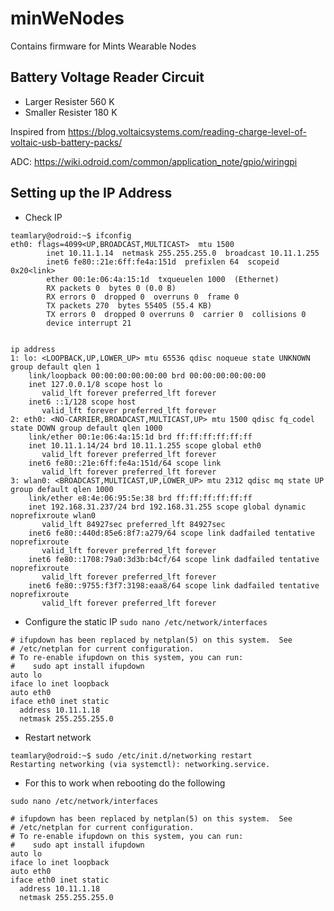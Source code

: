 # minWeNodes
Contains firmware for Mints Wearable Nodes

## Battery Voltage Reader Circuit 

- Larger Resister 560 K 
- Smaller Resister 180 K 

Inspired from https://blog.voltaicsystems.com/reading-charge-level-of-voltaic-usb-battery-packs/

ADC: https://wiki.odroid.com/common/application_note/gpio/wiringpi

## Setting up the IP Address
- Check IP 
```
teamlary@odroid:~$ ifconfig
eth0: flags=4099<UP,BROADCAST,MULTICAST>  mtu 1500
        inet 10.11.1.14  netmask 255.255.255.0  broadcast 10.11.1.255
        inet6 fe80::21e:6ff:fe4a:151d  prefixlen 64  scopeid 0x20<link>
        ether 00:1e:06:4a:15:1d  txqueuelen 1000  (Ethernet)
        RX packets 0  bytes 0 (0.0 B)
        RX errors 0  dropped 0  overruns 0  frame 0
        TX packets 270  bytes 55405 (55.4 KB)
        TX errors 0  dropped 0 overruns 0  carrier 0  collisions 0
        device interrupt 21  
   
```
```
ip address
1: lo: <LOOPBACK,UP,LOWER_UP> mtu 65536 qdisc noqueue state UNKNOWN group default qlen 1
    link/loopback 00:00:00:00:00:00 brd 00:00:00:00:00:00
    inet 127.0.0.1/8 scope host lo
       valid_lft forever preferred_lft forever
    inet6 ::1/128 scope host 
       valid_lft forever preferred_lft forever
2: eth0: <NO-CARRIER,BROADCAST,MULTICAST,UP> mtu 1500 qdisc fq_codel state DOWN group default qlen 1000
    link/ether 00:1e:06:4a:15:1d brd ff:ff:ff:ff:ff:ff
    inet 10.11.1.14/24 brd 10.11.1.255 scope global eth0
       valid_lft forever preferred_lft forever
    inet6 fe80::21e:6ff:fe4a:151d/64 scope link 
       valid_lft forever preferred_lft forever
3: wlan0: <BROADCAST,MULTICAST,UP,LOWER_UP> mtu 2312 qdisc mq state UP group default qlen 1000
    link/ether e8:4e:06:95:5e:38 brd ff:ff:ff:ff:ff:ff
    inet 192.168.31.237/24 brd 192.168.31.255 scope global dynamic noprefixroute wlan0
       valid_lft 84927sec preferred_lft 84927sec
    inet6 fe80::440d:85e6:8f7:a279/64 scope link dadfailed tentative noprefixroute 
       valid_lft forever preferred_lft forever
    inet6 fe80::1708:79a0:3d3b:b4cf/64 scope link dadfailed tentative noprefixroute 
       valid_lft forever preferred_lft forever
    inet6 fe80::9755:f3f7:3198:eaa8/64 scope link dadfailed tentative noprefixroute 
       valid_lft forever preferred_lft forever
 ```
 - Configure the static IP 
``` sudo nano /etc/network/interfaces ```
```
# ifupdown has been replaced by netplan(5) on this system.  See
# /etc/netplan for current configuration.
# To re-enable ifupdown on this system, you can run:
#    sudo apt install ifupdown
auto lo
iface lo inet loopback
auto eth0
iface eth0 inet static
  address 10.11.1.18
  netmask 255.255.255.0
```
- Restart network
```
teamlary@odroid:~$ sudo /etc/init.d/networking restart
Restarting networking (via systemctl): networking.service.
```
- For this to work when rebooting do the following 
```
sudo nano /etc/network/interfaces
```
```
# ifupdown has been replaced by netplan(5) on this system.  See
# /etc/netplan for current configuration.
# To re-enable ifupdown on this system, you can run:
#    sudo apt install ifupdown
auto lo
iface lo inet loopback
auto eth0
iface eth0 inet static
  address 10.11.1.18
  netmask 255.255.255.0
```

